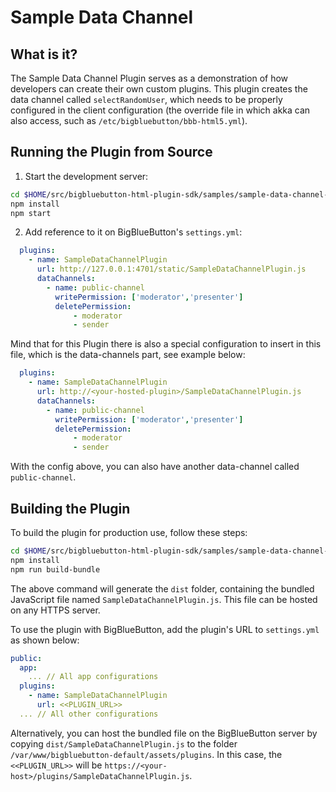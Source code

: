 # Sample Data Channel

## What is it?

The Sample Data Channel Plugin serves as a demonstration of how developers can create their own custom plugins. This plugin creates the data channel called `selectRandomUser`, which needs to be properly configured in the client configuration (the override file in which akka can also access, such as `/etc/bigbluebutton/bbb-html5.yml`).

## Running the Plugin from Source

1. Start the development server:

```bash
cd $HOME/src/bigbluebutton-html-plugin-sdk/samples/sample-data-channel-plugin
npm install
npm start
```

2. Add reference to it on BigBlueButton's `settings.yml`:

```yaml
  plugins:
    - name: SampleDataChannelPlugin
      url: http://127.0.0.1:4701/static/SampleDataChannelPlugin.js
      dataChannels:
        - name: public-channel
          writePermission: ['moderator','presenter']
          deletePermission:
              - moderator
              - sender
```

Mind that for this Plugin there is also a special configuration to insert in this file, which is the data-channels part, see example below:

```yaml
  plugins:
    - name: SampleDataChannelPlugin
      url: http://<your-hosted-plugin>/SampleDataChannelPlugin.js
      dataChannels:
        - name: public-channel
          writePermission: ['moderator','presenter']
          deletePermission:
              - moderator
              - sender
```

With the config above, you can also have another data-channel called `public-channel`.

## Building the Plugin

To build the plugin for production use, follow these steps:

```bash
cd $HOME/src/bigbluebutton-html-plugin-sdk/samples/sample-data-channel-plugin
npm install
npm run build-bundle
```

The above command will generate the `dist` folder, containing the bundled JavaScript file named `SampleDataChannelPlugin.js`. This file can be hosted on any HTTPS server.

To use the plugin with BigBlueButton, add the plugin's URL to `settings.yml` as shown below:

```yaml
public:
  app:
    ... // All app configurations
  plugins:
    - name: SampleDataChannelPlugin
      url: <<PLUGIN_URL>>
  ... // All other configurations
```

Alternatively, you can host the bundled file on the BigBlueButton server by copying `dist/SampleDataChannelPlugin.js` to the folder `/var/www/bigbluebutton-default/assets/plugins`. In this case, the `<<PLUGIN_URL>>` will be `https://<your-host>/plugins/SampleDataChannelPlugin.js`.
